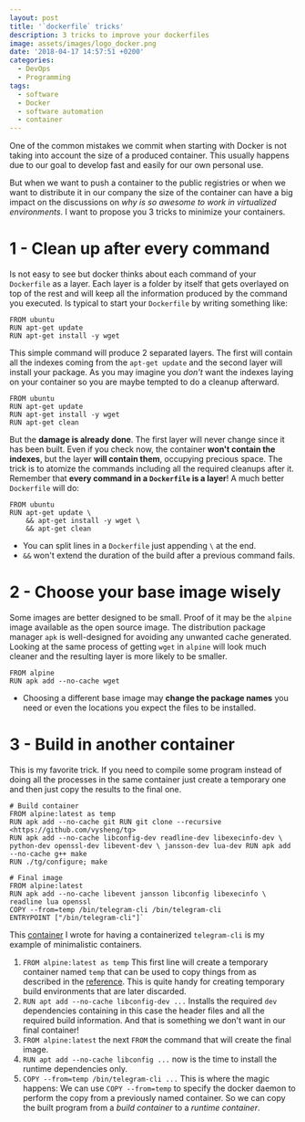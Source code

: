 ```yaml
---
layout: post
title: '`dockerfile` tricks'
description: 3 tricks to improve your dockerfiles
image: assets/images/logo_docker.png
date: '2018-04-17 14:57:51 +0200'
categories:
  - DevOps
  - Programming
tags:
  - software
  - Docker
  - software automation
  - container
---
```


One of the common mistakes we commit when starting with Docker is not taking into account the size of a produced container. This usually happens due to our goal to develop fast and easily for our own personal use.

But when we want to push a container to the public registries or when we want to distribute it in our company the size of the container can have a big impact on the discussions on _why is so awesome to work in virtualized environments_. I want to propose you 3 tricks to minimize your containers.

# 1 - Clean up after every command

Is not easy to see but docker thinks about each command of your `Dockerfile` as a layer. Each layer is a folder by itself that gets overlayed on top of the rest and will keep all the information produced by the command you executed. Is typical to start your `Dockerfile` by writing something like:

```
FROM ubuntu
RUN apt-get update
RUN apt-get install -y wget
```

This simple command will produce 2 separated layers. The first will contain all the indexes coming from the `apt-get update` and the second layer will install your package. As you may imagine you _don't_ want the indexes laying on your container so you are maybe tempted to do a cleanup afterward.

```
FROM ubuntu
RUN apt-get update
RUN apt-get install -y wget
RUN apt-get clean
```

But the **damage is already done**. The first layer will never change since it has been built. Even if you check now, the container **won't contain the indexes**, but the layer **will contain them**, occupying precious space. The trick is to atomize the commands including all the required cleanups after it. Remember that **every command in a `Dockerfile` is a layer**! A much better `Dockerfile` will do:

```
FROM ubuntu
RUN apt-get update \
    && apt-get install -y wget \
    && apt-get clean
```

- You can split lines in a `Dockerfile` just appending `\` at the end.
- `&&` won't extend the duration of the build after a previous command fails.

# 2 - Choose your base image wisely

Some images are better designed to be small. Proof of it may be the `alpine` image available as the open source image. The distribution package manager `apk` is well-designed for avoiding any unwanted cache generated. Looking at the same process of getting `wget` in `alpine` will look much cleaner and the resulting layer is more likely to be smaller.

```
FROM alpine
RUN apk add --no-cache wget
```

- Choosing a different base image may **change the package names** you need or even the locations you expect the files to be installed.

# 3 - Build in another container

This is my favorite trick. If you need to compile some program instead of doing all the processes in the same container just create a temporary one and then just copy the results to the final one.

```
# Build container
FROM alpine:latest as temp
RUN apk add --no-cache git RUN git clone --recursive <https://github.com/vysheng/tg>
RUN apk add --no-cache libconfig-dev readline-dev libexecinfo-dev \ python-dev openssl-dev libevent-dev \ jansson-dev lua-dev RUN apk add --no-cache g++ make
RUN ./tg/configure; make

# Final image
FROM alpine:latest
RUN apk add --no-cache libevent jansson libconfig libexecinfo \ readline lua openssl
COPY --from=temp /bin/telegram-cli /bin/telegram-cli
ENTRYPOINT ["/bin/telegram-cli"]`
```

This [container](https://github.com/edupo/docker-telegram-cli/blob/master/Dockerfile) I wrote for having a containerized `telegram-cli` is my example of minimalistic containers.

1. `FROM alpine:latest as temp` This first line will create a temporary container named `temp` that can be used to copy things from as described in the [reference](https://docs.docker.com/engine/reference/builder/#from). This is quite handy for creating temporary build environments that are later discarded.
2. `RUN apt add --no-cache libconfig-dev ...` Installs the required `dev` dependencies containing in this case the header files and all the required build information. And that is something we don't want in our final container!
3. `FROM alpine:latest` the next `FROM` the command that will create the final image.
4. `RUN apt add --no-cache libconfig ...` now is the time to install the runtime dependencies only.
5. `COPY --from=temp /bin/telegram-cli ...` This is where the magic happens: We can use `COPY --from=temp` to specify the docker daemon to perform the copy from a previously named container. So we can copy the built program from a _build container_ to a _runtime container_.
